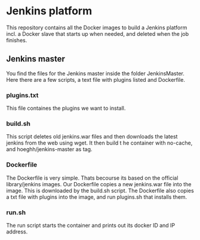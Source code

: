 # Jenkins platform

This repository contains all the Docker images to build a Jenkins platform incl. a Docker slave that starts up when needed, and deleted when the job finishes.

## Jenkins master
You find the files for the Jenkins master inside the folder JenkinsMaster. Here there are a few scripts, a text file with plugins listed and Dockerfile.

### plugins.txt
This file containes the plugins we want to install.

### build.sh
This script deletes old jenkins.war files and then downloads the latest jenkins from the web using wget. It then build t
he container with no-cache, and hoeghh/jenkins-master as tag.

### Dockerfile
The Dockerfile is very simple. Thats becourse its based on the official library/jenkins images. Our Dockerfile copies a new jenkins.war file into the image. This is downloaded by the build.sh script. The Dockerfile also copies a txt file with plugins into the image, and run plugins.sh that installs them.

### run.sh
The run script starts the container and prints out its docker ID and IP address.

